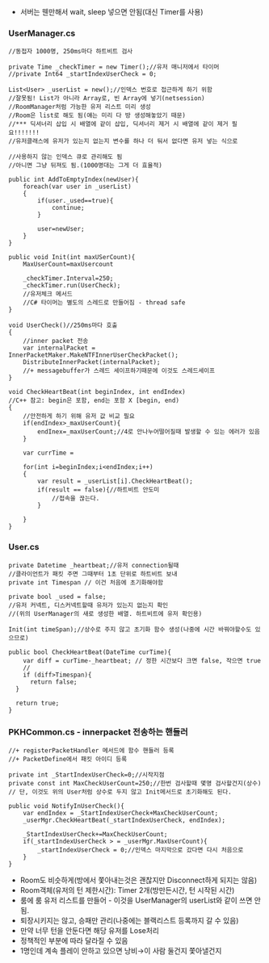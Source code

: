 - 서버는 웬만해서 wait, sleep 넣으면 안됨(대신 Timer를 사용)





### UserManager.cs
```
//동접자 1000명, 250ms마다 하트비트 검사

private Time _checkTimer = new Timer();//유저 매니저에서 타이머
//private Int64 _startIndexUserCheck = 0;

List<User> _userList = new();//인덱스 번호로 접근하게 하기 위함
//잘못됨! List가 아니라 Array로, 빈 Array에 넣기(netsession)
//RoomManager처럼 가능한 유저 리스트 미리 생성
//Room은 list로 해도 됨(얘는 미리 다 방 생성해놓았기 때문)
//*** 딕셔너리 삽입 시 배열에 같이 삽입, 딕셔너리 제거 시 배열에 같이 제거 필요!!!!!!!
//유저클래스에 유저가 있는지 없는지 변수를 하나 더 둬서 없다면 유저 넣는 식으로

//사용하지 않는 인덱스 큐로 관리해도 됨
//아니면 그냥 뒤져도 됨.(1000명대는 그게 더 효율적)

public int AddToEmptyIndex(newUser){
	foreach(var user in _userList)
	{
		if(user._used==true){
			continue;
		}
		
		user=newUser;
	}
}

public void Init(int maxUSerCount){
	MaxUserCount=maxUsercount
	
	_checkTimer.Interval=250;
	_checkTimer.run(UserCheck);
	//유저체크 메서드
	//C# 타이머는 별도의 스레드로 만들어짐 - thread safe
}

void UserCheck()//250ms마다 호출
{
	//inner packet 전송
	var internalPacket = InnerPacketMaker.MakeNTFInnerUserCheckPacket();
	DistributeInnerPacket(internalPacket);
	//+ messagebuffer가 스레드 세이프하기때문에 이것도 스레드세이프
}

void CheckHeartBeat(int beginIndex, int endIndex)
//C++ 참고: begin은 포함, end는 포함 X [begin, end)
{
	//안전하게 하기 위해 유저 값 비교 필요
	if(endIndex>_maxUserCount){
		endInex=_maxUserCount;//4로 안나누어떨어질때 발생할 수 있는 에러가 있음
	}
	
	var currTime = 
	
	for(int i=beginIndex;i<endIndex;i++)
	{
		var result = _userList[i].CheckHeartBeat();	
		if(result == false){//하트비트 안도미
			//접속을 끊는다.
		}
		
	}
}
```




### User.cs
```
private Datetime _heartbeat;//유저 connection될때
//클라이언트가 패킷 주면 그때부터 1초 단위로 하트비트 보내
private int Timespan // 이건 처음에 초기화해야함

private bool _used = false;
//유저 커넥트, 디스커넥트할때 유저가 있는지 없는지 확인
//(위의 UserManager의 새로 생성한 배열. 하트비트에 유저 확인용)

Init(int timeSpan);//상수로 주지 않고 초기화 함수 생성(나중에 시간 바꿔야할수도 있으므로)

public bool CheckHeartBeat(DateTime curTime){
	var diff = curTime-_heartbeat; // 정한 시간보다 크면 false, 작으면 true
	//
	if (diff>Timespan){
      return false;
  }

  return true;
}
```




### PKHCommon.cs - innerpacket 전송하는 핸들러
```
//+ registerPacketHandler 메서드에 함수 핸들러 등록
//+ PacketDefine에서 패킷 아이디 등록

private int _StartIndexUserCheck=0;//시작지점
private const int MaxCheckUserCount=250;//한번 검사할때 몇명 검사할건지(상수)
// 단, 이것도 위의 User처럼 상수로 두지 않고 Init메서드로 초기화해도 된다.

public void NotifyInUserCheck(){
	var endIndex = _StartIndexUserCheck+MaxCheckUserCount;
	_userMgr.CheckHeartBeat(_startIndexUserCheck, endIndex);
	
	_StartIndexUserCheck+=MaxCheckUserCount;
	if(_startIndexUserCheck > = _userMgr.MaxUserCount){
		_startIndexUserCheck = 0;//인덱스 마지막으로 갔다면 다시 처음으로
	}
}
```





- Room도 비슷하게(방에서 쫓아내는것은 괜찮지만 Disconnect하게 되지는 않음)
- Room객체(유저의 턴 제한시간): Timer 2개(방만든시간, 턴 시작된 시간)
- 룸에 룸 유저 리스트를 만들어 - 이것을 UserManager의 userList와 같이 쓰면 안됨.
- 퇴장시키지는 않고, 승패만 관리(나중에는 블랙리스트 등록까지 갈 수 있음)
- 만약 너무 턴을 안둔다면 해당 유저를 Lose처리
- 정책적인 부분에 따라 달라질 수 있음
- 1명인데 계속 플레이 안하고 있으면 낭비→이 사람 둘건지 쫓아낼건지
